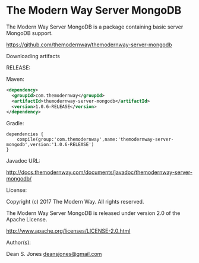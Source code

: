 The Modern Way Server MongoDB
======

The Modern Way Server MongoDB is a package containing basic server MongoDB support.

https://github.com/themodernway/themodernway-server-mongodb

Downloading artifacts

RELEASE:

Maven:
```xml
<dependency>
  <groupId>com.themodernway</groupId>
  <artifactId>themodernway-server-mongodb</artifactId>
  <version>1.0.6-RELEASE</version>
</dependency>
```
Gradle:

```
dependencies {
    compile(group:'com.themodernway',name:'themodernway-server-mongodb',version:'1.0.6-RELEASE')
}
```
Javadoc URL:

http://docs.themodernway.com/documents/javadoc/themodernway-server-mongodb/

License:

Copyright (c) 2017 The Modern Way. All rights reserved.

The Modern Way Server MongoDB is released under version 2.0 of the Apache License.

http://www.apache.org/licenses/LICENSE-2.0.html

Author(s):

Dean S. Jones
deansjones@gmail.com